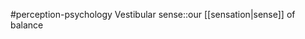 #perception-psychology 
Vestibular sense::our [[sensation|sense]] of balance
<!--SR:!2024-02-05,3,250-->